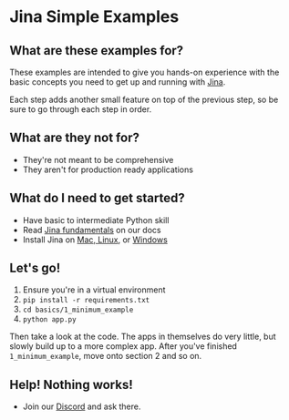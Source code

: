 # Jina Simple Examples

## What are these examples for?

These examples are intended to give you hands-on experience with the basic concepts you need to get up and running with [Jina](https://github.com/jina-ai/jina/). 

Each step adds another small feature on top of the previous step, so be sure to go through each step in order.

## What are they not for?

- They're not meant to be comprehensive
- They aren't for production ready applications

## What do I need to get started?

- Have basic to intermediate Python skill
- Read [Jina fundamentals](https://docs.jina.ai/) on our docs
- Install Jina on [Mac, Linux](https://docs.jina.ai/get-started/install/), or [Windows](https://docs.jina.ai/advanced/experimental/windows/)

## Let's go!

1. Ensure you're in a virtual environment
2. `pip install -r requirements.txt`
3. `cd basics/1_minimum_example`
4. `python app.py`

Then take a look at the code. The apps in themselves do very little, but slowly build up to a more complex app. After you've finished `1_minimum_example`, move onto section 2 and so on.

## Help! Nothing works!

- Join our [Discord](https://discord.jina.ai) and ask there.
